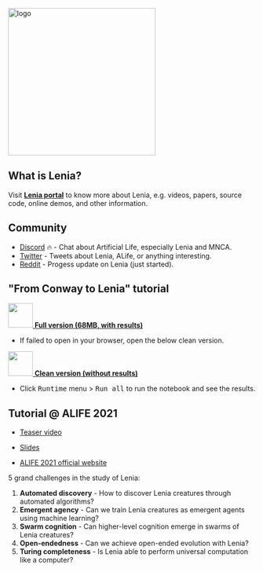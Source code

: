 <img src="https://chakazul.github.io/OSLenia-logo2.png" alt="logo" height="300"/>

## What is Lenia?

Visit [**Lenia portal**](https://chakazul.github.io/lenia.html) to know more about Lenia, e.g. videos, papers, source code, online demos, and other information.

## Community

- [Discord](https://discord.gg/XxsCW45cNc) 🔥 - Chat about Artificial Life, especially Lenia and MNCA.
- [Twitter](https://twitter.com/BertChakovsky) - Tweets about Lenia, ALife, or anything interesting.
- [Reddit](https://www.reddit.com/r/Lenia) - Progess update on Lenia (just started).

## "From Conway to Lenia" tutorial 

[<img height="50px" src="https://colab.research.google.com/img/colab_favicon_256px.png"> <b>Full version (68MB, with results)</b>](https://colab.research.google.com/github/OpenLenia/Lenia-Tutorial/blob/main/Tutorial_From_Conway_to_Lenia.ipynb)

- If failed to open in your browser, open the below clean version.

[<img height="50px" src="https://colab.research.google.com/img/colab_favicon_256px.png"> <b>Clean version (without results)</b>](https://colab.research.google.com/github/OpenLenia/Lenia-Tutorial/blob/main/Tutorial_From_Conway_to_Lenia_(w_o_results).ipynb)

- Click <kbd>Runtime</kbd> menu > <kbd>Run all</kbd> to run the notebook and see the results.

## Tutorial @ ALIFE 2021

- [Teaser video](https://www.youtube.com/watch?v=VqdOiDVlUyM&list=PLdq5pX0lUTK22utoqWs9ic335jVmTOcOB)

- [Slides](https://docs.google.com/presentation/d/1TXVtoPr9NCjZIB2PuAIn2ewCDCEn8R8z4M3JpP3Eg6I/edit?usp=sharing)

- [ALIFE 2021 official website](https://www.robot100.cz/alife2021)

5 grand challenges in the study of Lenia:
1. **Automated discovery** - How to discover Lenia creatures through automated algorithms?
2. **Emergent agency** - Can we train Lenia creatures as emergent agents using machine learning?
3. **Swarm cognition** - Can higher-level cognition emerge in swarms of Lenia creatures?
4. **Open-endedness** - Can we achieve open-ended evolution with Lenia?
5. **Turing completeness** - Is Lenia able to perform universal computation like a computer?
